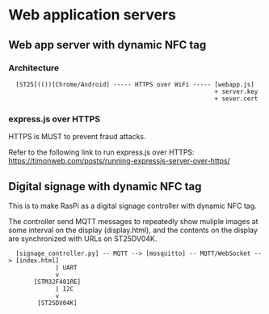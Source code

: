 # Web application servers

## Web app server with dynamic NFC tag

### Architecture

```
  [ST25](())[Chrome/Android] ----- HTTPS over WiFi ----- [webapp.js]
                                                         + server.key
                                                         + sever.cert
```

### express.js over HTTPS

HTTPS is MUST to prevent fraud attacks.

Refer to the following link to run express.js over HTTPS:
https://timonweb.com/posts/running-expressjs-server-over-https/

## Digital signage with dynamic NFC tag

This is to make RasPi as a digital signage controller with dynamic NFC tag.

The controller send MQTT messages to repeatedly show muliple images at some interval on the display (display.html), and the contents on the display are synchronized with URLs on ST25DV04K.

```
  [signage_controller.py] -- MQTT --> [mosquitto] -- MQTT/WebSocket --> [index.html]
             | UART
             v
       [STM32F401RE]
             | I2C
             v
        [ST25DV04K]

```
